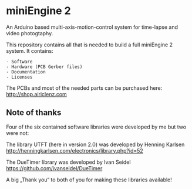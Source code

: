
miniEngine 2
============

An Arduino based multi-axis-motion-control system for time-lapse and video photogtaphy.

This repository contains all that is needed to build a full miniEngine 2 system. It contains:

	- Software
	- Hardware (PCB Gerber files)
	- Documentation
	- Licenses
	
The PCBs and most of the needed parts can be purchased here: http://shop.airiclenz.com  


Note of thanks
--------------

Four of the six contained software libraries were developed by me but two were not:

The library UTFT (here in version 2.0) was developed by Henning Karlsen
http://henningkarlsen.com/electronics/library.php?id=52

The DueTimer library was developed by Ivan Seidel 
https://github.com/ivanseidel/DueTimer

A big „Thank you“ to both of you for making these libraries available!





